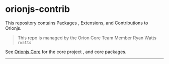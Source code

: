 # orionjs-contrib
This repository contains Packages , Extensions, and Contributions to Orionjs.
> This repo is managed by the Orion Core Team Member Ryan Watts `rwatts`

See [Orionjs Core](https://github.com/orionjs/orion) for the core project , and core packages.

---
